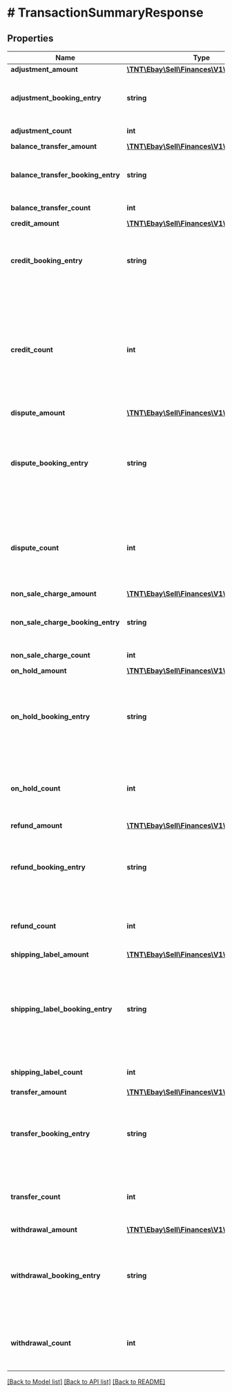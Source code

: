 # # TransactionSummaryResponse

## Properties

Name | Type | Description | Notes
------------ | ------------- | ------------- | -------------
**adjustment_amount** | [**\TNT\Ebay\Sell\Finances\V1\Model\Amount**](Amount.md) |  | [optional]
**adjustment_booking_entry** | **string** | The credit debit sign indicator for adjustment. For implementation help, refer to &lt;a href&#x3D;&#39;https://developer.ebay.com/api-docs/sell/finances/types/pay:BookingEntryEnum&#39;&gt;eBay API documentation&lt;/a&gt; | [optional]
**adjustment_count** | **int** | Total adjustment count for given payee within a specified period. | [optional]
**balance_transfer_amount** | [**\TNT\Ebay\Sell\Finances\V1\Model\Amount**](Amount.md) |  | [optional]
**balance_transfer_booking_entry** | **string** | The credit debit sign indicator for the balance transfer. For implementation help, refer to &lt;a href&#x3D;&#39;https://developer.ebay.com/api-docs/sell/finances/types/pay:BookingEntryEnum&#39;&gt;eBay API documentation&lt;/a&gt; | [optional]
**balance_transfer_count** | **int** | The total balance transfer count for given payee within the specified period. | [optional]
**credit_amount** | [**\TNT\Ebay\Sell\Finances\V1\Model\Amount**](Amount.md) |  | [optional]
**credit_booking_entry** | **string** | The enumeration value indicates whether the dollar amount in the &lt;strong&gt;creditAmount&lt;/strong&gt; field is a charge (debit) to the seller or a credit. Typically, the enumeration value returned here will be &lt;code&gt;CREDIT&lt;/code&gt;. For implementation help, refer to &lt;a href&#x3D;&#39;https://developer.ebay.com/api-docs/sell/finances/types/pay:BookingEntryEnum&#39;&gt;eBay API documentation&lt;/a&gt; | [optional]
**credit_count** | **int** | This integer value indicates the total number of the seller&#39;s sales and/or credits that match the input criteria. &lt;br/&gt;&lt;br/&gt;&lt;span class&#x3D;\&quot;tablenote\&quot;&gt;&lt;strong&gt;Note:&lt;/strong&gt; Unless the &lt;b&gt;transactionType&lt;/b&gt; filter is used in the request to retrieve a specific type of monetary transaction (sale, buyer refund, or seller credit), the &lt;b&gt;creditCount&lt;/b&gt; and &lt;b&gt;creditAmount&lt;/b&gt; fields account for both order sales and seller credits (the count and value is not distinguished between the two monetary transaction types).&lt;/span&gt;&lt;br&gt;&lt;br&gt;This field is generally returned, even if &lt;code&gt;0&lt;/code&gt;, but it will not be returned if a &lt;strong&gt;transactionType&lt;/strong&gt; filter is used, and its value is set to either &lt;code&gt;REFUND&lt;/code&gt;, &lt;code&gt;DISPUTE&lt;/code&gt;, or &lt;code&gt;SHIPPING_LABEL&lt;/code&gt;. | [optional]
**dispute_amount** | [**\TNT\Ebay\Sell\Finances\V1\Model\Amount**](Amount.md) |  | [optional]
**dispute_booking_entry** | **string** | The enumeration value indicates whether the dollar amount in the &lt;strong&gt;disputeAmount&lt;/strong&gt; field is a charge (debit) to the seller or a credit. Typically, the enumeration value returned here will be &lt;code&gt;DEBIT&lt;/code&gt;, but its possible that &lt;code&gt;CREDIT&lt;/code&gt; could be returned if the seller contested one or more payment disputes and won the dispute. For implementation help, refer to &lt;a href&#x3D;&#39;https://developer.ebay.com/api-docs/sell/finances/types/pay:BookingEntryEnum&#39;&gt;eBay API documentation&lt;/a&gt; | [optional]
**dispute_count** | **int** | This integer value indicates the total number of payment disputes that have been initiated by one or more buyers. Only the orders that match the input criteria are considered. The Payment Disputes methods in the Fulfillment API can be used by the seller to retrieve more information about any payment disputes. &lt;br&gt;&lt;br&gt;This field is generally returned, even if &lt;code&gt;0&lt;/code&gt;, but it will not be returned if a &lt;strong&gt;transactionType&lt;/strong&gt; filter is used, and its value is set to any value other than &lt;code&gt;DISPUTE&lt;/code&gt;. | [optional]
**non_sale_charge_amount** | [**\TNT\Ebay\Sell\Finances\V1\Model\Amount**](Amount.md) |  | [optional]
**non_sale_charge_booking_entry** | **string** | The credit/debit sign indicator for the non-sale charge. For implementation help, refer to &lt;a href&#x3D;&#39;https://developer.ebay.com/api-docs/sell/finances/types/pay:BookingEntryEnum&#39;&gt;eBay API documentation&lt;/a&gt; | [optional]
**non_sale_charge_count** | **int** | The total non-sale charge count for given payee within a specified period. | [optional]
**on_hold_amount** | [**\TNT\Ebay\Sell\Finances\V1\Model\Amount**](Amount.md) |  | [optional]
**on_hold_booking_entry** | **string** | The enumeration value indicates whether the dollar amount in the &lt;strong&gt;onHoldAmount&lt;/strong&gt; field is a charge (debit) to the seller or a credit. Typically, the enumeration value returned here will be &lt;code&gt;CREDIT&lt;/code&gt;, since on-hold funds should eventually be released as part of a payout to the seller once the hold is cleared. For implementation help, refer to &lt;a href&#x3D;&#39;https://developer.ebay.com/api-docs/sell/finances/types/pay:BookingEntryEnum&#39;&gt;eBay API documentation&lt;/a&gt; | [optional]
**on_hold_count** | **int** | This integer value indicates the total number of order sales where the associated funds are on hold. Only the orders that match the input criteria are considered.&lt;br&gt;&lt;br&gt;This field is generally returned, even if &lt;code&gt;0&lt;/code&gt;, but it will not be returned if a &lt;strong&gt;transactionStatus&lt;/strong&gt; filter is used, and its value is set to any value other than &lt;code&gt;FUNDS_ON_HOLD&lt;/code&gt;. | [optional]
**refund_amount** | [**\TNT\Ebay\Sell\Finances\V1\Model\Amount**](Amount.md) |  | [optional]
**refund_booking_entry** | **string** | The enumeration value indicates whether the dollar amount in the &lt;strong&gt;refundAmount&lt;/strong&gt; field is a charge (debit) to the seller or a credit. Typically, the enumeration value returned here will be &lt;code&gt;DEBIT&lt;/code&gt; since this a refund from the seller to the buyer. For implementation help, refer to &lt;a href&#x3D;&#39;https://developer.ebay.com/api-docs/sell/finances/types/pay:BookingEntryEnum&#39;&gt;eBay API documentation&lt;/a&gt; | [optional]
**refund_count** | **int** | This integer value indicates the total number of buyer refunds that match the input criteria. &lt;br&gt;&lt;br&gt;This field is generally returned, even if &lt;code&gt;0&lt;/code&gt;, but it will not be returned if a &lt;strong&gt;transactionType&lt;/strong&gt; filter is used, and its value is set to any value other than &lt;code&gt;REFUND&lt;/code&gt;. | [optional]
**shipping_label_amount** | [**\TNT\Ebay\Sell\Finances\V1\Model\Amount**](Amount.md) |  | [optional]
**shipping_label_booking_entry** | **string** | The enumeration value indicates whether the dollar amount in the &lt;strong&gt;shippingLabelAmount&lt;/strong&gt; field is a charge (debit) to the seller or a credit. Typically, the enumeration value returned here will be &lt;code&gt;DEBIT&lt;/code&gt;, as eBay will charge the seller when eBay shipping labels are purchased, but it can be &lt;code&gt;CREDIT&lt;/code&gt; if the seller was refunded for a shipping label or was possibly overcharged for a shipping label. For implementation help, refer to &lt;a href&#x3D;&#39;https://developer.ebay.com/api-docs/sell/finances/types/pay:BookingEntryEnum&#39;&gt;eBay API documentation&lt;/a&gt; | [optional]
**shipping_label_count** | **int** | This is the total number of eBay shipping labels purchased by the seller. The count returned here may depend on the specified input criteria. | [optional]
**transfer_amount** | [**\TNT\Ebay\Sell\Finances\V1\Model\Amount**](Amount.md) |  | [optional]
**transfer_booking_entry** | **string** | The enumeration value indicates whether the dollar amount in the &lt;strong&gt;transferAmount&lt;/strong&gt; field is a charge (debit) to the seller or a credit. Typically, the enumeration value returned here will be &lt;code&gt;DEBIT&lt;/code&gt; since this a seller reimbursement to eBay for buyer refunds. For implementation help, refer to &lt;a href&#x3D;&#39;https://developer.ebay.com/api-docs/sell/finances/types/pay:BookingEntryEnum&#39;&gt;eBay API documentation&lt;/a&gt; | [optional]
**transfer_count** | **int** | This integer value indicates the total number of buyer refund transfers that match the input criteria. &lt;br&gt;&lt;br&gt;This field is generally returned, even if &lt;code&gt;0&lt;/code&gt;, but it will not be returned if a &lt;strong&gt;transactionType&lt;/strong&gt; filter is used, and its value is set to any value other than &lt;code&gt;TRANSFER&lt;/code&gt;. | [optional]
**withdrawal_amount** | [**\TNT\Ebay\Sell\Finances\V1\Model\Amount**](Amount.md) |  | [optional]
**withdrawal_booking_entry** | **string** | The enumeration value indicates whether the dollar amount in the &lt;strong&gt;withdrawalAmount&lt;/strong&gt; field is a charge (debit) to the seller or a credit. Typically, the enumeration value returned here will be &lt;code&gt;DEBIT&lt;/code&gt; since this transaction involves a debit to the seller&#39;s available payout funds. For implementation help, refer to &lt;a href&#x3D;&#39;https://developer.ebay.com/api-docs/sell/finances/types/pay:BookingEntryEnum&#39;&gt;eBay API documentation&lt;/a&gt; | [optional]
**withdrawal_count** | **int** | This integer value indicates the total number of on-demand payouts (withdrawals) that match the input criteria. &lt;br&gt;&lt;br&gt;This field is generally returned, even if &lt;code&gt;0&lt;/code&gt;, but it will not be returned if a &lt;strong&gt;transactionType&lt;/strong&gt; filter is used, and its value is set to any value other than &lt;code&gt;WITHDRAWAL&lt;/code&gt;. | [optional]

[[Back to Model list]](../../README.md#models) [[Back to API list]](../../README.md#endpoints) [[Back to README]](../../README.md)
